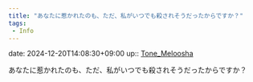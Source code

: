 ```yaml
---
title: "あなたに惹かれたのも、ただ、私がいつでも殺されそうだったからですか？"
tags:
 - Info
---
```


date: 2024-12-20T14:08:30+09:00
up:: [Tone_Meloosha](../Bar/Novel/Nacaria/Tone_Meloosha.md)

あなたに惹かれたのも、ただ、私がいつでも殺されそうだったからですか？